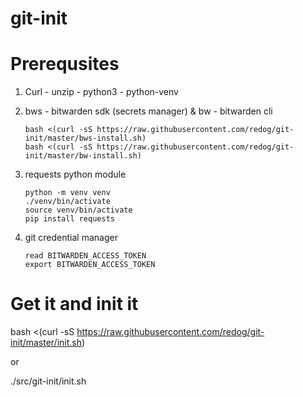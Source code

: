 git-init
========

# Prerequsites
  1. Curl - unzip - python3 - python-venv
  
  1. bws - bitwarden sdk (secrets manager) & bw - bitwarden cli
    
     ```
     bash <(curl -sS https://raw.githubusercontent.com/redog/git-init/master/bws-install.sh)
     bash <(curl -sS https://raw.githubusercontent.com/redog/git-init/master/bw-install.sh)
  1. requests python module

    
     ```
     python -m venv venv
     ./venv/bin/activate
     source venv/bin/activate
     pip install requests
  1. git credential manager

    
     ```  
     read BITWARDEN_ACCESS_TOKEN
     export BITWARDEN_ACCESS_TOKEN

# Get it and init it

bash <(curl -sS https://raw.githubusercontent.com/redog/git-init/master/init.sh)

or

./src/git-init/init.sh
